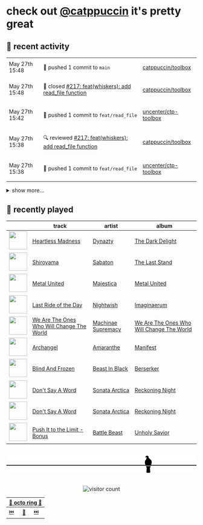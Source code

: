 # check out [@catppuccin](https://github.com/catppuccin) it's pretty great

## 📅 recent activity

<!-- SCRIPT:REPLACE:GITHUB -->
<table>
<tbody>
<tr>
<td><span title='2024-05-27T15:48:44+00:00'>May 27th 15:48</span></td>
<td>

🚢 pushed 1 commit to `main`

</td>
<td>

[catppuccin/toolbox](https://github.com/catppuccin/toolbox)

</td>
</tr>
<tr>
<td><span title='2024-05-27T15:48:43+00:00'>May 27th 15:48</span></td>
<td>

🎉 closed [#217: feat(whiskers): add read_file function](https://github.com/catppuccin/toolbox/pull/217)

</td>
<td>

[catppuccin/toolbox](https://github.com/catppuccin/toolbox)

</td>
</tr>
<tr>
<td><span title='2024-05-27T15:42:11+00:00'>May 27th 15:42</span></td>
<td>

🚢 pushed 1 commit to `feat/read_file`

</td>
<td>

[uncenter/ctp-toolbox](https://github.com/uncenter/ctp-toolbox)

</td>
</tr>
<tr>
<td><span title='2024-05-27T15:38:37+00:00'>May 27th 15:38</span></td>
<td>

🔍 reviewed [#217: feat(whiskers): add read_file function](https://github.com/catppuccin/toolbox/pull/217)

</td>
<td>

[catppuccin/toolbox](https://github.com/catppuccin/toolbox)

</td>
</tr>
<tr>
<td><span title='2024-05-27T15:38:15+00:00'>May 27th 15:38</span></td>
<td>

🚢 pushed 1 commit to `feat/read_file`

</td>
<td>

[uncenter/ctp-toolbox](https://github.com/uncenter/ctp-toolbox)

</td>
</tr>
</tbody>
</table>

<details>
<summary>show more...</summary>
<table>
<tbody>
<tr>
<td><span title='2024-05-27T15:29:26+00:00'>May 27th 15:29</span></td>
<td>

🚢 pushed 1 commit to `feat/read_file`

</td>
<td>

[uncenter/ctp-toolbox](https://github.com/uncenter/ctp-toolbox)

</td>
</tr>
<tr>
<td><span title='2024-05-27T14:14:56+00:00'>May 27th 14:14</span></td>
<td>

💬 commented on [#230: feat(whiskers): add css_* functions as filters](https://github.com/catppuccin/toolbox/pull/230)

</td>
<td>

[catppuccin/toolbox](https://github.com/catppuccin/toolbox)

</td>
</tr>
<tr>
<td><span title='2024-05-27T14:14:53+00:00'>May 27th 14:14</span></td>
<td>

🎉 closed [#230: feat(whiskers): add css_* functions as filters](https://github.com/catppuccin/toolbox/pull/230)

</td>
<td>

[catppuccin/toolbox](https://github.com/catppuccin/toolbox)

</td>
</tr>
<tr>
<td><span title='2024-05-27T14:14:54+00:00'>May 27th 14:14</span></td>
<td>

🚢 pushed 1 commit to `main`

</td>
<td>

[catppuccin/toolbox](https://github.com/catppuccin/toolbox)

</td>
</tr>
<tr>
<td><span title='2024-05-27T14:10:24+00:00'>May 27th 14:10</span></td>
<td>

🚢 pushed 1 commit to `feat/add-css-funcs-as-filters`

</td>
<td>

[uncenter/ctp-toolbox](https://github.com/uncenter/ctp-toolbox)

</td>
</tr>
<tr>
<td><span title='2024-05-26T19:47:47+00:00'>May 26th 19:47</span></td>
<td>

💬 commented on [#23: Whiskers](https://github.com/catppuccin/sublime-text/pull/23)

</td>
<td>

[catppuccin/sublime-text](https://github.com/catppuccin/sublime-text)

</td>
</tr>
<tr>
<td><span title='2024-05-26T19:37:17+00:00'>May 26th 19:37</span></td>
<td>

🚀 opened [#25: whiskers 2.2.0](https://github.com/catppuccin/homebrew-tap/pull/25)

</td>
<td>

[catppuccin/homebrew-tap](https://github.com/catppuccin/homebrew-tap)

</td>
</tr>
<tr>
<td><span title='2024-05-26T19:12:36+00:00'>May 26th 19:12</span></td>
<td>

🚢 pushed 1 commit to `main`

</td>
<td>

[catppuccin/toolbox](https://github.com/catppuccin/toolbox)

</td>
</tr>
<tr>
<td><span title='2024-05-26T19:12:35+00:00'>May 26th 19:12</span></td>
<td>

🎉 closed [#224: chore: release main](https://github.com/catppuccin/toolbox/pull/224)

</td>
<td>

[catppuccin/toolbox](https://github.com/catppuccin/toolbox)

</td>
</tr>
<tr>
<td><span title='2024-05-26T19:03:32+00:00'>May 26th 19:03</span></td>
<td>

🎉 closed [#229: fix(deps): update rust crate serde to v1.0.203](https://github.com/catppuccin/toolbox/pull/229)

</td>
<td>

[catppuccin/toolbox](https://github.com/catppuccin/toolbox)

</td>
</tr>
<tr>
<td><span title='2024-05-26T19:03:32+00:00'>May 26th 19:03</span></td>
<td>

🚢 pushed 1 commit to `main`

</td>
<td>

[catppuccin/toolbox](https://github.com/catppuccin/toolbox)

</td>
</tr>
<tr>
<td><span title='2024-05-25T10:51:29+00:00'>May 25th 10:51</span></td>
<td>

🚢 pushed 1 commit to `main`

</td>
<td>

[backwardspy/dots](https://github.com/backwardspy/dots)

</td>
</tr>
<tr>
<td><span title='2024-05-25T10:18:52+00:00'>May 25th 10:18</span></td>
<td>

🚢 pushed 2 commits to `main`

</td>
<td>

[backwardspy/dots](https://github.com/backwardspy/dots)

</td>
</tr>
<tr>
<td><span title='2024-05-25T09:14:25+00:00'>May 25th 09:14</span></td>
<td>

🚢 pushed 1 commit to `main`

</td>
<td>

[backwardspy/dots](https://github.com/backwardspy/dots)

</td>
</tr>
<tr>
<td><span title='2024-05-25T00:17:02+00:00'>May 25th 00:17</span></td>
<td>

🚢 pushed 1 commit to `main`

</td>
<td>

[backwardspy/dots](https://github.com/backwardspy/dots)

</td>
</tr>
</tbody>
</table>
</details>
<!-- SCRIPT:REPLACE:GITHUB -->

## 🎵 recently played

<!-- SCRIPT:REPLACE:SPOTIFY -->
| | track | artist | album |
| - | - | - | - |
| <img src="https://i.scdn.co/image/ab67616d00004851e130d1576c55aa9b9d166442" width="48" height="48"> | [Heartless Madness](https://open.spotify.com/track/4QaxyJsbo5AR3bnEB7ko8h) | [Dynazty](https://open.spotify.com/artist/5deRBvKxJssHVa9n6B7tWV) | [The Dark Delight](https://open.spotify.com/track/4QaxyJsbo5AR3bnEB7ko8h) |
| <img src="https://i.scdn.co/image/ab67616d000048510c100c40bdedea776770e7aa" width="48" height="48"> | [Shiroyama](https://open.spotify.com/track/2aL4Dr516WsEswstjfnyYr) | [Sabaton](https://open.spotify.com/artist/3o2dn2O0FCVsWDFSh8qxgG) | [The Last Stand](https://open.spotify.com/track/2aL4Dr516WsEswstjfnyYr) |
| <img src="https://i.scdn.co/image/ab67616d0000485150b7be051457084c66425a79" width="48" height="48"> | [Metal United](https://open.spotify.com/track/2J39E5ALx4hS1WkhWl6qXu) | [Majestica](https://open.spotify.com/artist/52lkxAYfC9ypaPJ2EB22ki) | [Metal United](https://open.spotify.com/track/2J39E5ALx4hS1WkhWl6qXu) |
| <img src="https://i.scdn.co/image/ab67616d00004851dbfe9a51b813ddc881d21dce" width="48" height="48"> | [Last Ride of the Day](https://open.spotify.com/track/6R9j9XEisGCoIE8r8UtbiS) | [Nightwish](https://open.spotify.com/artist/2NPduAUeLVsfIauhRwuft1) | [Imaginaerum](https://open.spotify.com/track/6R9j9XEisGCoIE8r8UtbiS) |
| <img src="https://i.scdn.co/image/ab67616d00004851cefcebc1270d7e0912f9e514" width="48" height="48"> | [We Are The Ones Who Will Change The World](https://open.spotify.com/track/6Kmz5WFxZSvgFWlpNvYAS2) | [Machinae Supremacy](https://open.spotify.com/artist/6cmp7ut7okJAgJOSaMAVf3) | [We Are The Ones Who Will Change The World](https://open.spotify.com/track/6Kmz5WFxZSvgFWlpNvYAS2) |
| <img src="https://i.scdn.co/image/ab67616d00004851134792881db86df777a1b591" width="48" height="48"> | [Archangel](https://open.spotify.com/track/63aGgWIoGfl3wxykzje8eJ) | [Amaranthe](https://open.spotify.com/artist/2KaW48xlLnXC2v8tvyhWsa) | [Manifest](https://open.spotify.com/track/63aGgWIoGfl3wxykzje8eJ) |
| <img src="https://i.scdn.co/image/ab67616d00004851eae389f411e0a8d740d03561" width="48" height="48"> | [Blind And Frozen](https://open.spotify.com/track/7iOSeHfKU2EhSKcX7TbjKG) | [Beast In Black](https://open.spotify.com/artist/0rEuaTPLMhlViNCJrg3NEH) | [Berserker](https://open.spotify.com/track/7iOSeHfKU2EhSKcX7TbjKG) |
| <img src="https://i.scdn.co/image/ab67616d000048514721f9a117951657e4f920c7" width="48" height="48"> | [Don't Say A Word](https://open.spotify.com/track/6ov6Q3CotwF0UJ3Fv0bmz5) | [Sonata Arctica](https://open.spotify.com/artist/5YeoQ1L71cXDMpSpqxOjfH) | [Reckoning Night](https://open.spotify.com/track/6ov6Q3CotwF0UJ3Fv0bmz5) |
| <img src="https://i.scdn.co/image/ab67616d000048514721f9a117951657e4f920c7" width="48" height="48"> | [Don't Say A Word](https://open.spotify.com/track/6ov6Q3CotwF0UJ3Fv0bmz5) | [Sonata Arctica](https://open.spotify.com/artist/5YeoQ1L71cXDMpSpqxOjfH) | [Reckoning Night](https://open.spotify.com/track/6ov6Q3CotwF0UJ3Fv0bmz5) |
| <img src="https://i.scdn.co/image/ab67616d00004851c8663ea886d2cbe9fddd0861" width="48" height="48"> | [Push It to the Limit - Bonus](https://open.spotify.com/track/23cX9zEyDrxwSJfKlKh9Dc) | [Battle Beast](https://open.spotify.com/artist/7k5jeohQCF20a8foBD9ize) | [Unholy Savior](https://open.spotify.com/track/23cX9zEyDrxwSJfKlKh9Dc) |

<!-- SCRIPT:REPLACE:SPOTIFY -->

<br>

<div align="center">

<picture>
    <source media="(prefers-color-scheme: light)" srcset="assets/pigeon-light.svg">
    <source media="(prefers-color-scheme: dark)" srcset="assets/pigeon-dark.svg">
    <img alt="pigeon sitting on a wire" src="assets/pigeon-light.svg">
</picture>

<br>
<br>

![visitor count](https://profile-counter.glitch.me/backwardspy/count.svg)

<table>
    <thead>
        <th colspan="3"><a href="https://octo-ring.com">🐙 octo ring 🐙</a></th>
    </thead>
    <tbody>
        <td><a href="https://octo-ring.com/p/backwardspy/prev">⏮️</a></td>
        <td><a href="https://octo-ring.com/p/backwardspy/random">🔀</a></td>
        <td><a href="https://octo-ring.com/p/backwardspy/next">⏭️</a></td>
    </tbody>
</table>

</div>
